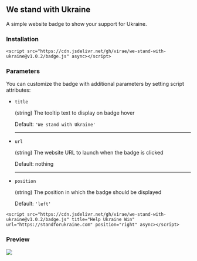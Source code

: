 ## We stand with Ukraine

A simple website badge to show your support for Ukraine.

### Installation
```
<script src="https://cdn.jsdelivr.net/gh/virae/we-stand-with-ukraine@v1.0.2/badge.js" async></script>
```

### Parameters

You can customize the badge with additional parameters by setting script attributes:

- ```title```

    (string) The tooltip text to display on badge hover

    Default: ```'We stand with Ukraine'```

    ----

- ```url```

    (string) The website URL to launch when the badge is clicked

    Default: nothing

    ----

- ```position```

    (string) The position in which the badge should be displayed

    Default: ```'left'```

```
<script src="https://cdn.jsdelivr.net/gh/virae/we-stand-with-ukraine@v1.0.2/badge.js" title="Help Ukraine Win" url="https://standforukraine.com" position="right" async></script>
```

### Preview
![](https://github.com/virae/we-stand-with-ukraine/raw/master/preview.png)
